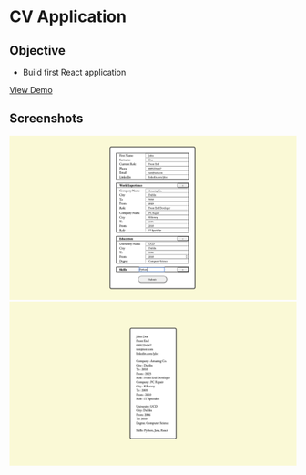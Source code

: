 # CV Application

## Objective
- Build first React application

[View Demo](https://caolancode.github.io/CV-Application/)

## Screenshots
![image of form](./src/images/form.png)
![image of cv](./src/images/cv.png)

